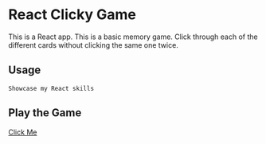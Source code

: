 # React Clicky Game

This is a React app.  This is a basic memory game. Click through each of the different cards without clicking the same one twice.


## Usage

```
Showcase my React skills
```

## Play the Game
[Click Me](https://mday1313.github.io/react-clicky-game/)